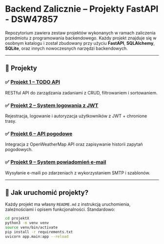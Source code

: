 # Backend Zalicznie – Projekty FastAPI - DSW47857

Repozytorium zawiera zestaw projektów wykonanych w ramach zaliczenia przedmiotu z programowania backendowego. Każdy projekt znajduje się w osobnym katalogu i został zbudowany przy użyciu **FastAPI**, **SQLAlchemy**, **SQLite**, oraz innych nowoczesnych narzędzi backendowych.

---

## 📁 Projekty

### ✅ [Projekt 1 – TODO API](./projekt1)
RESTful API do zarządzania zadaniami z CRUD, filtrowaniem i sortowaniem.

### ✅ [Projekt 2 – System logowania z JWT](./projekt2)
Rejestracja, logowanie i autoryzacja użytkowników z JWT + chronione trasy.

### ✅ [Projekt 6 – API pogodowe](./projekt6)
Integracja z OpenWeatherMap API oraz zapisywanie historii zapytań pogodowych.

### ✅ [Projekt 9 – System powiadomień e-mail](./projekt9)
Wysyłanie e-maili po zdarzeniach z wykorzystaniem SMTP i szablonów.

---

## 🔧 Jak uruchomić projekty?

Każdy projekt ma własny `README.md` z instrukcją uruchomienia, zależnościami i opisem funkcjonalności. Standardowo:

```bash
cd projektX
python3 -m venv venv
source venv/bin/activate
pip install -r requirements.txt
uvicorn app.main:app --reload